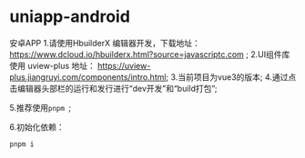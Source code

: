 # uniapp-android
安卓APP
1.请使用HbuilderX 编辑器开发，下载地址：https://www.dcloud.io/hbuilderx.html?source=javascriptc.com ;
2.UI组件库使用 uview-plus 地址： https://uview-plus.jiangruyi.com/components/intro.html;
3.当前项目为vue3的版本;
4.通过点击编辑器头部栏的运行和发行进行“dev开发”和“build打包”;

5.推荐使用`pnpm `;

6.初始化依赖：

```
pnpm i
```

